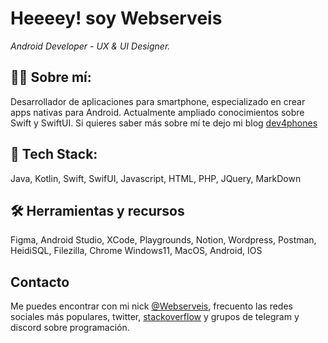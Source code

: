# Heeeey! soy Webserveis

_Android Developer - UX & UI Designer._

## 👨‍💻 Sobre mí:
Desarrollador de aplicaciones para smartphone, especializado en crear apps nativas para Android.
Actualmente ampliado conocimientos sobre  Swift y SwiftUI.
Si quieres saber más sobre mí te dejo mi blog [dev4phones](https://dev4phones.wordpress.com/)

## 🧰 Tech Stack:
Java, Kotlin, Swift, SwifUI, Javascript, HTML, PHP, JQuery, MarkDown

## 🛠 Herramientas y recursos
Figma, Android Studio, XCode, Playgrounds, Notion, Wordpress, Postman, HeidiSQL, Filezilla, Chrome
Windows11, MacOS, Android, IOS

## Contacto
Me puedes encontrar con mi nick [@Webserveis](https://twitter.com/webserveis), frecuento las redes sociales más populares, twitter, [stackoverflow](https://es.stackoverflow.com/users/2230/webserveis) y grupos de telegram y discord sobre programación.
